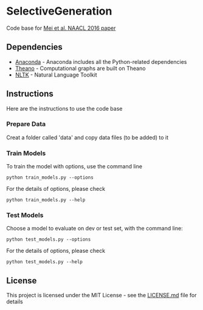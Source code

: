 # SelectiveGeneration
Code base for [Mei et al. NAACL 2016 paper](https://arxiv.org/abs/1509.00838/)

## Dependencies
* [Anaconda](https://www.continuum.io/) - Anaconda includes all the Python-related dependencies
* [Theano](http://deeplearning.net/software/theano/) - Computational graphs are built on Theano
* [NLTK](http://www.nltk.org/) - Natural Language Toolkit

## Instructions
Here are the instructions to use the code base

### Prepare Data
Creat a folder called 'data' and copy data files (to be added) to it

### Train Models
To train the model with options, use the command line 
```
python train_models.py --options
```
For the details of options, please check
```
python train_models.py --help
```

### Test Models
Choose a model to evaluate on dev or test set, with the command line:
```
python test_models.py --options
```
For the details of options, please check
```
python test_models.py --help
```

## License

This project is licensed under the MIT License - see the [LICENSE.md](License.md) file for details

